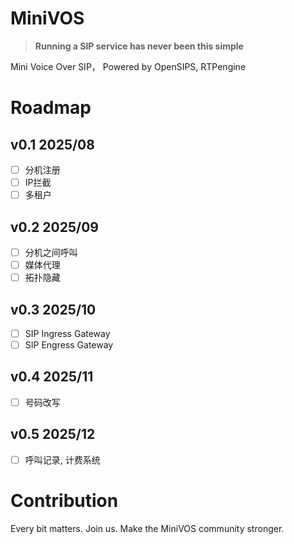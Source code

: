 # MiniVOS

> **Running a SIP service has never been this simple**

Mini Voice Over SIP， Powered by OpenSIPS, RTPengine

# Roadmap 

## v0.1 2025/08
- [ ] 分机注册
- [ ] IP拦截
- [ ] 多租户

## v0.2 2025/09
- [ ] 分机之间呼叫
- [ ] 媒体代理
- [ ] 拓扑隐藏

## v0.3 2025/10
- [ ] SIP Ingress Gateway
- [ ] SIP Engress Gateway

## v0.4 2025/11
- [ ] 号码改写

## v0.5 2025/12 
- [ ] 呼叫记录, 计费系统

# Contribution

Every bit matters. Join us. Make the MiniVOS community stronger.